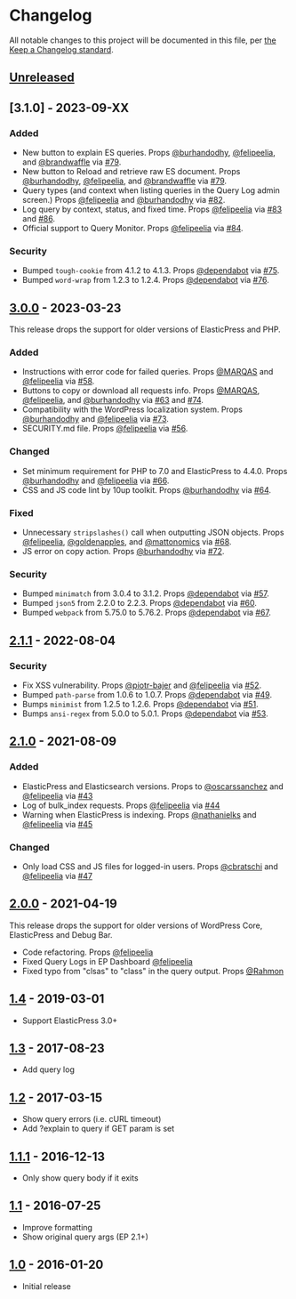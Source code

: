 # Changelog

All notable changes to this project will be documented in this file, per [the Keep a Changelog standard](http://keepachangelog.com/).

## [Unreleased]

<!--
### Added
### Changed
### Deprecated
### Removed
### Fixed
### Security
-->

## [3.1.0] - 2023-09-XX

### Added
- New button to explain ES queries. Props [@burhandodhy](https://github.com/burhandodhy), [@felipeelia](https://github.com/felipeelia), and [@brandwaffle](https://github.com/brandwaffle) via [#79](https://github.com/10up/ElasticPress/pull/79).
- New button to Reload and retrieve raw ES document. Props [@burhandodhy](https://github.com/burhandodhy), [@felipeelia](https://github.com/felipeelia), and [@brandwaffle](https://github.com/brandwaffle) via [#79](https://github.com/10up/ElasticPress/pull/79).
- Query types (and context when listing queries in the Query Log admin screen.) Props [@felipeelia](https://github.com/felipeelia) and [@burhandodhy](https://github.com/burhandodhy) via [#82](https://github.com/10up/ElasticPress/pull/82).
- Log query by context, status, and fixed time. Props [@felipeelia](https://github.com/felipeelia) via [#83](https://github.com/10up/ElasticPress/pull/83) and [#86](https://github.com/10up/ElasticPress/pull/86).
- Official support to Query Monitor. Props [@felipeelia](https://github.com/felipeelia) via [#84](https://github.com/10up/ElasticPress/pull/84).

### Security
- Bumped `tough-cookie` from 4.1.2 to 4.1.3. Props [@dependabot](https://github.com/dependabot) via [#75](https://github.com/10up/debug-bar-elasticpress/pull/75).
- Bumped `word-wrap` from 1.2.3 to 1.2.4. Props [@dependabot](https://github.com/dependabot) via [#76](https://github.com/10up/debug-bar-elasticpress/pull/76).

## [3.0.0] - 2023-03-23

This release drops the support for older versions of ElasticPress and PHP.

### Added
- Instructions with error code for failed queries. Props [@MARQAS](https://github.com/MARQAS) and [@felipeelia](https://github.com/felipeelia) via [#58](https://github.com/10up/debug-bar-elasticpress/pull/58).
- Buttons to copy or download all requests info. Props [@MARQAS](https://github.com/MARQAS), [@felipeelia](https://github.com/felipeelia), and [@burhandodhy](https://github.com/burhandodhy) via [#63](https://github.com/10up/debug-bar-elasticpress/pull/63) and [#74](https://github.com/10up/ElasticPress/pull/74).
- Compatibility with the WordPress localization system. Props [@burhandodhy](https://github.com/burhandodhy) and [@felipeelia](https://github.com/felipeelia) via [#73](https://github.com/10up/debug-bar-elasticpress/pull/73).
- SECURITY.md file. Props [@felipeelia](https://github.com/felipeelia) via [#56](https://github.com/10up/debug-bar-elasticpress/pull/56).

### Changed
- Set minimum requirement for PHP to 7.0 and ElasticPress to 4.4.0. Props [@burhandodhy](https://github.com/burhandodhy) and [@felipeelia](https://github.com/felipeelia) via [#66](https://github.com/10up/debug-bar-elasticpress/pull/66).
- CSS and JS code lint by 10up toolkit. Props [@burhandodhy](https://github.com/burhandodhy) via [#64](https://github.com/10up/debug-bar-elasticpress/pull/64).

### Fixed
- Unnecessary `stripslashes()` call when outputting JSON objects. Props [@felipeelia](https://github.com/felipeelia), [@goldenapples](https://github.com/goldenapples), and [@mattonomics](https://github.com/mattonomics) via [#68](https://github.com/10up/debug-bar-elasticpress/pull/68).
- JS error on copy action. Props [@burhandodhy](https://github.com/burhandodhy) via [#72](https://github.com/10up/debug-bar-elasticpress/pull/72).

### Security
- Bumped `minimatch` from 3.0.4 to 3.1.2. Props [@dependabot](https://github.com/dependabot) via [#57](https://github.com/10up/debug-bar-elasticpress/pull/57).
- Bumped `json5` from 2.2.0 to 2.2.3. Props [@dependabot](https://github.com/dependabot) via [#60](https://github.com/10up/debug-bar-elasticpress/pull/60).
- Bumped `webpack` from 5.75.0 to 5.76.2. Props [@dependabot](https://github.com/dependabot) via [#67](https://github.com/10up/debug-bar-elasticpress/pull/67).

## [2.1.1] - 2022-08-04

### Security
- Fix XSS vulnerability. Props [@piotr-bajer](https://github.com/piotr-bajer) and [@felipeelia](https://github.com/felipeelia) via [#52](https://github.com/10up/debug-bar-elasticpress/pull/52).
- Bumped `path-parse` from 1.0.6 to 1.0.7. Props [@dependabot](https://github.com/dependabot) via [#49](https://github.com/10up/debug-bar-elasticpress/pull/49).
- Bumps `minimist` from 1.2.5 to 1.2.6. Props [@dependabot](https://github.com/dependabot) via [#51](https://github.com/10up/debug-bar-elasticpress/pull/51).
- Bumps `ansi-regex` from 5.0.0 to 5.0.1. Props [@dependabot](https://github.com/dependabot) via [#53](https://github.com/10up/debug-bar-elasticpress/pull/53).

## [2.1.0] - 2021-08-09

### Added
* ElasticPress and Elasticsearch versions. Props to [@oscarssanchez](https://github.com/oscarssanchez) and [@felipeelia](https://github.com/felipeelia) via [#43](https://github.com/10up/debug-bar-elasticpress/pull/43)
* Log of bulk_index requests. Props [@felipeelia](https://github.com/felipeelia) via [#44](https://github.com/10up/debug-bar-elasticpress/pull/44)
* Warning when ElasticPress is indexing. Props [@nathanielks](https://github.com/nathanielks) and [@felipeelia](https://github.com/felipeelia) via [#45](https://github.com/10up/debug-bar-elasticpress/pull/45)

### Changed
* Only load CSS and JS files for logged-in users. Props [@cbratschi](https://github.com/cbratschi) and [@felipeelia](https://github.com/felipeelia) via [#47](https://github.com/10up/debug-bar-elasticpress/pull/47)

## [2.0.0] - 2021-04-19

This release drops the support for older versions of WordPress Core, ElasticPress and Debug Bar.

* Code refactoring. Props [@felipeelia](https://github.com/felipeelia)
* Fixed Query Logs in EP Dashboard [@felipeelia](https://github.com/felipeelia)
* Fixed typo from "clsas" to "class" in the query output. Props [@Rahmon](https://github.com/Rahmon) 

## [1.4] - 2019-03-01
* Support ElasticPress 3.0+

## [1.3] - 2017-08-23
* Add query log

## [1.2] - 2017-03-15
* Show query errors (i.e. cURL timeout)
* Add ?explain to query if GET param is set

## [1.1.1] - 2016-12-13
* Only show query body if it exits

## [1.1] - 2016-07-25
* Improve formatting
* Show original query args (EP 2.1+)

## [1.0] - 2016-01-20
* Initial release

[Unreleased]: https://github.com/10up/debug-bar-elasticpress/compare/trunk...develop
[3.0.0]: https://github.com/10up/debug-bar-elasticpress/compare/3.0.0...3.1.0
[3.0.0]: https://github.com/10up/debug-bar-elasticpress/compare/2.1.1...3.0.0
[2.1.1]: https://github.com/10up/debug-bar-elasticpress/compare/2.1.0...2.1.1
[2.1.0]: https://github.com/10up/debug-bar-elasticpress/compare/2.0.0...2.1.0
[2.0.0]: https://github.com/10up/debug-bar-elasticpress/compare/1.4...2.0.0
[1.4]: https://github.com/10up/debug-bar-elasticpress/compare/1.3...1.4
[1.3]: https://github.com/10up/debug-bar-elasticpress/compare/1.2...1.3
[1.2]: https://github.com/10up/debug-bar-elasticpress/compare/1.1.1...1.2
[1.1.1]: https://github.com/10up/debug-bar-elasticpress/compare/1.1...1.1.1
[1.1]: https://github.com/10up/debug-bar-elasticpress/compare/55102f1...1.1
[1.0]: https://github.com/10up/debug-bar-elasticpress/tree/55102f1b
